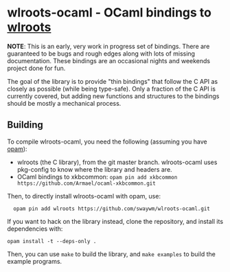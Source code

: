 # wlroots-ocaml - OCaml bindings to [wlroots](https://github.com/swaywm/wlroots)

**NOTE**: This is an early, very work in progress set of bindings. There are
guaranteed to be bugs and rough edges along with lots of missing documentation.
These bindings are an occasional nights and weekends project done for fun.

The goal of the library is to provide "thin bindings" that follow the C API as
closely as possible (while being type-safe). Only a fraction of the C API is
currently covered, but adding new functions and structures to the bindings
should be mostly a mechanical process.

## Building

To compile wlroots-ocaml, you need the following (assuming you have
[opam](https://opam.ocaml.org)):

- wlroots (the C library), from the git master branch. wlroots-ocaml uses
  pkg-config to know where the library and headers are.
- OCaml bindings to xkbcommon: `opam pin add xkbcommon https://github.com/Armael/ocaml-xkbcommon.git`

Then, to directly install wlroots-ocaml with opam, use:

```
  opam pin add wlroots https://github.com/swaywm/wlroots-ocaml.git
```

If you want to hack on the library instead, clone the repository, and install
its dependencies with:

```
opam install -t --deps-only .
```

Then, you can use `make` to build the library, and `make examples` to build the
example programs.
